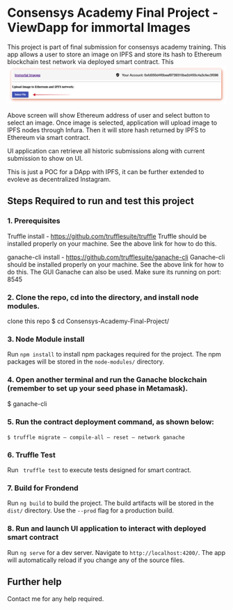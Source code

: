 # Consensys Academy Final Project -ViewDapp for immortal Images

This project is part of final submission for consensys academy training. 
This app allows a user to store an image on IPFS and store its hash to Ethereum blockchain test network via deployed smart contract. This 
<img src="/img/SelectImageView.png" alt="Initial UI View"/>

Above screen will show Ethereum address of user and select button to select an image.
Once image is selected, application will upload image to IPFS nodes through Infura.
Then it will store hash returned by IPFS to Ethereum via smart contract.

UI application can retrieve all historic submissions along with current submission to show on UI.

This is just a POC for a DApp with IPFS, it can be further extended to evoleve as decentralized Instagram.

## Steps Required to run and test this project

### 1. Prerequisites

Truffle install - https://github.com/trufflesuite/truffle
Truffle should be installed properly on your machine. See the above link for how to do this.

ganache-cli install - https://github.com/trufflesuite/ganache-cli
Ganache-cli should be installed properly on your machine. See the above link for how to do this. The GUI Ganache can also be used.  Make sure its running on port: 8545

### 2. Clone the repo, cd into the directory, and install node modules.

clone this repo
$ cd Consensys-Academy-Final-Project/

### 3. Node Module install

Run `npm install` to install npm packages required for the project. The npm packages will be stored in the `node-modules/` directory.

### 4. Open another terminal and run the Ganache blockchain (remember to set up your seed phase in Metamask).

$ ganache-cli

### 5. Run the contract deployment command, as shown below:

`$ truffle migrate — compile-all — reset — network ganache`

### 6. Truffle Test

Run ` truffle test` to execute tests designed for smart contract.

### 7. Build for Frondend

Run `ng build` to build the project. The build artifacts will be stored in the `dist/` directory. Use the `--prod` flag for a production build.

### 8. Run and launch UI application to interact with deployed smart contract

Run `ng serve` for a dev server. Navigate to `http://localhost:4200/`. The app will automatically reload if you change any of the source files.


## Further help

Contact me for any help required.
